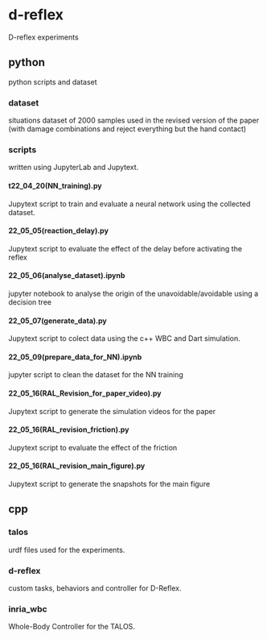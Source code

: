 # d-reflex
D-reflex experiments

## python
python scripts and dataset 

### dataset
situations dataset of 2000 samples used in the revised version of the paper (with damage combinations and reject everything but the hand contact) 

### scripts
written using JupyterLab and Jupytext.

#### t22_04_20(NN_training).py
Jupytext script to train and evaluate a neural network using the collected dataset.

#### 22_05_05(reaction_delay).py
Jupytext script to evaluate the effect of the delay before activating the reflex 

#### 22_05_06(analyse_dataset).ipynb
jupyter notebook to analyse the origin of the unavoidable/avoidable using a decision tree

#### 22_05_07(generate_data).py
Jupytext script to colect data using the c++ WBC and Dart simulation. 

#### 22_05_09(prepare_data_for_NN).ipynb
jupyter script to clean the dataset for the NN training 

#### 22_05_16(RAL_Revision_for_paper_video).py
Jupytext script to generate the simulation videos for the paper 

#### 22_05_16(RAL_revision_friction).py
Jupytext script to evaluate the effect of the friction

#### 22_05_16(RAL_revision_main_figure).py
Jupytext script  to generate the snapshots for the main figure 

## cpp

### talos 
urdf files used for the experiments.

### d-reflex 
custom tasks, behaviors and controller for D-Reflex.

### inria_wbc
Whole-Body Controller for the TALOS. 
